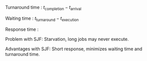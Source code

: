 Turnaround time
: $t_{\text{completion}} - t_{\text{arrival}}$

Waiting time
: $t_{\text{turnaround}} - t_{\text{execution}}$

Response time
: 

Problem with SJF: Starvation, long jobs may never execute.

Advantages with SJF: Short response, minimizes waiting time and turnaround time.






